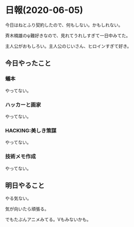 # 日報(2020-06-05)

今日はねとふり契約したので、何もしない。かもしれない。

斉木楠雄のψ難好きなので、見れてうれしすぎて一日中みてた。

主人公がおもしろい。主人公のじいさん、ヒロインすぎて好き。

## 今日やったこと

### 蟻本

やってない。

### ハッカーと画家

やってない。

### HACKING:美しき策謀

やってない。

### 技術メモ作成

やってない。

## 明日やること

やる気ない。

気が向いたら頑張る。

でもたぶんアニメみてる。Vもみないかも。
